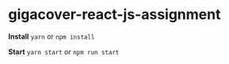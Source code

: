 # gigacover-react-js-assignment
**Install**
`yarn` or `npm install`

**Start**
`yarn start` or `npm run start`
